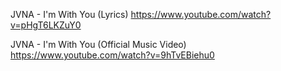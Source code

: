 
JVNA - I'm With You (Lyrics)
https://www.youtube.com/watch?v=pHgT6LKZuY0

JVNA - I'm With You (Official Music Video)
https://www.youtube.com/watch?v=9hTvEBiehu0
